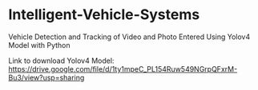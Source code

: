 # Intelligent-Vehicle-Systems
Vehicle Detection and Tracking of Video and Photo Entered Using Yolov4 Model with Python

Link to download Yolov4 Model: https://drive.google.com/file/d/1ty1mpeC_PL154Ruw549NGrpQFxrM-Bu3/view?usp=sharing
